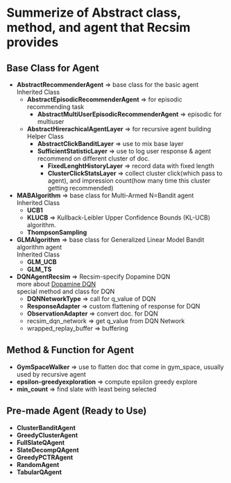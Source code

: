 # Summerize of Abstract class, method, and agent that Recsim provides
## Base Class for Agent
+ **AbstractRecommenderAgent** => base class for the basic agent <br>
  Inherited Class
  - **AbstractEpisodicRecommenderAgent** => for episodic recommending task
    - **AbstractMultiUserEpisodicRecommenderAgent** => episodic for multiuser
  - **AbstractHirerachicalAgentLayer** => for recursive agent building <br>
    Helper Class
    - **AbstractClickBanditLayer** => use to mix base layer
    - **SufficientStatisticLayer** => use to log user response & agent recommend on different cluster of doc.
      - **FixedLenghtHistoryLayer** => record data with fixed length
      - **ClusterClickStatsLayer** => collect cluster click(which pass to agent), and impression count(how many time this cluster getting recommended)
+ **MABAlgorithm** => base class for Multi-Armed N=Bandit agent <br>
    Inherited Class
    - **UCB1**
    - **KLUCB** => Kullback-Leibler Upper Confidence Bounds (KL-UCB) algorithm.
    - **ThompsonSampling**
+ **GLMAlgorithm** => base class for Generalized Linear Model Bandit algorithm agent <br>
    Inherited Class
    - **GLM_UCB**
    - **GLM_TS**
+ **DQNAgentRecsim** => Recsim-specify Dopamine DQN <br>
more about [Dopamine DQN](https://github.com/google/dopamine) <br>
special method and class for DQN
  - **DQNNetworkType** => call for q_value of DQN
  - **ResponseAdapter** => custom flattening of response for DQN
  - **ObservationAdapter** => convert doc. for DQN
  - recsim_dqn_network => get q_value from DQN Network
  - wrapped_replay_buffer => buffering
## Method & Function for Agent
+ **GymSpaceWalker** => use to flatten doc that come in gym_space, usually used by recursive agent
+ **epsilon-greedyexploration** => compute epsilon greedy explore
+ **min_count** => find slate with least being selected
## Pre-made Agent (Ready to Use)
+ **ClusterBanditAgent**
+ **GreedyClusterAgent**
+ **FullSlateQAgent**
+ **SlateDecompQAgent**
+ **GreedyPCTRAgent**
+ **RandomAgent**
+ **TabularQAgent**

